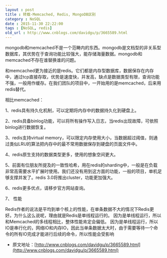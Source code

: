 ```yaml
---
layout : post
title : 转载-Memcached, Redis, MongoDB区别
category : NoSQL
date : 2015-11-30 22:22:00
tags : [NoSQL, redis]
old_url : http://www.cnblogs.com/davidgu/p/3665589.html
---
```



mongodb和memcached不是一个范畴内的东西。mongodb是文档型的非关系型数据库，其优势在于查询功能比较强大，能存储海量数据。mongodb和memcached不存在谁替换谁的问题。

和memcached更为接近的是redis。它们都是内存型数据库，数据保存在内存中，通过tcp直接存取，优势是速度快，并发高，缺点是数据类型有限，查询功能不强，一般用作缓存。在我们团队的项目中，一开始用的是memcached，后来用redis替代。
<!-- more -->
相比memcached：

1、redis具有持久化机制，可以定期将内存中的数据持久化到硬盘上。

2、redis具备binlog功能，可以将所有操作写入日志，当redis出现故障，可依照binlog进行数据恢复。

3、redis支持virtual memory，可以限定内存使用大小，当数据超过阈值，则通过类似LRU的算法把内存中的最不常用数据保存到硬盘的页面文件中。

4、redis原生支持的数据类型更多，使用的想象空间更大。

5、前面有位朋友所提及的一致性哈希，用在redis的sharding中，一般是在负载非常高需要水平扩展时使用。我们还没有用到这方面的功能，一般的项目，单机足够支撑并发了。redis 3.0将推出cluster，功能更加强大。

6、redis更多优点，请移步官方网站查询。

7、 性能

Redis作者的说法是平均到单个核上的性能，在单条数据不大的情况下Redis更好。为什么这么说呢，理由就是Redis是单线程运行的。
因为是单线程运行，所以和Memcached的多线程相比，整体性能肯定会偏低。
因为是单线程运行，所以IO是串行化的，网络IO和内存IO，因此当单条数据太大时，由于需要等待一个命令的所有IO完成才能进行后续的命令，所以性能会受影响


* 原文地址：[http://www.cnblogs.com/davidgu/p/3665589.html](http://www.cnblogs.com/davidgu/p/3665589.html)